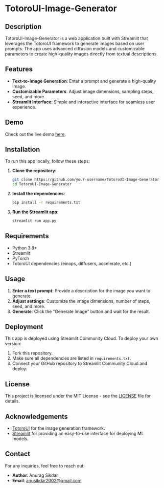 # TotoroUI-Image-Generator

## Description

TotoroUI-Image-Generator is a web application built with Streamlit that leverages the TotoroUI framework to generate images based on user prompts. The app uses advanced diffusion models and customizable parameters to create high-quality images directly from textual descriptions.

## Features

- **Text-to-Image Generation**: Enter a prompt and generate a high-quality image.
- **Customizable Parameters**: Adjust image dimensions, sampling steps, seed, and more.
- **Streamlit Interface**: Simple and interactive interface for seamless user experience.

## Demo

Check out the live demo [here](https://your-app-link-here).

## Installation

To run this app locally, follow these steps:

1. **Clone the repository**:
    ```bash
    git clone https://github.com/your-username/TotoroUI-Image-Generator.git
    cd TotoroUI-Image-Generator
    ```

2. **Install the dependencies**:
    ```bash
    pip install -r requirements.txt
    ```

3. **Run the Streamlit app**:
    ```bash
    streamlit run app.py
    ```

## Requirements

- Python 3.8+
- Streamlit
- PyTorch
- TotoroUI dependencies (einops, diffusers, accelerate, etc.)

## Usage

1. **Enter a text prompt**: Provide a description for the image you want to generate.
2. **Adjust settings**: Customize the image dimensions, number of steps, seed, and more.
3. **Generate**: Click the "Generate Image" button and wait for the result.

## Deployment

This app is deployed using Streamlit Community Cloud. To deploy your own version:

1. Fork this repository.
2. Make sure all dependencies are listed in `requirements.txt`.
3. Connect your GitHub repository to Streamlit Community Cloud and deploy.

## License

This project is licensed under the MIT License - see the [LICENSE](LICENSE) file for details.

## Acknowledgements

- [TotoroUI](https://github.com/camenduru/ComfyUI) for the image generation framework.
- [Streamlit](https://streamlit.io/) for providing an easy-to-use interface for deploying ML models.

## Contact

For any inquiries, feel free to reach out:

- **Author**: Anurag Sikdar
- **Email**: [anusikdar2002@gmail.com](mailto:anusikdar2002@gmail.com)
